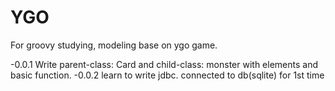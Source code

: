 # YGO
For groovy studying, modeling base on ygo game.

-0.0.1
    Write parent-class: Card and child-class: monster with elements and basic function.
-0.0.2
    learn to write jdbc.
    connected to db(sqlite) for 1st time 
